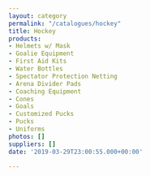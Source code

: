 ```yaml
---
layout: category
permalink: "/catalogues/hockey"
title: Hockey
products:
- Helmets w/ Mask
- Goalie Equipment
- First Aid Kits
- Water Bottles
- Spectator Protection Netting
- Arena Divider Pads
- Coaching Equipment
- Cones
- Goals
- Customized Pucks
- Pucks
- Uniforms
photos: []
suppliers: []
date: '2019-03-29T23:00:55.000+00:00'

---
```

